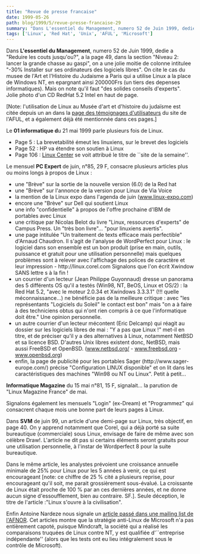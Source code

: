 ```yaml
---
title: "Revue de presse francaise"
date: 1999-05-26
path: blog/1999/5/revue-presse-francaise-29
summary: "Dans L'essentiel du Management, numero 52 de Juin 1999, dedie a \"Reduire les couts jusqu'ou?\", a la page 49, dans la section \"Niveau 2: lancer la grande chasse au gaspi\", on a une jolie moitie de colonne intitulee \"-30% Installer sur ses ordinateurs des logiciels libres\"."
tags: ['Linux', 'Red Hat', 'Unix', 'AFUL', 'Microsoft']
---
```


<P>Dans <B>L'essentiel du Management</B>, numero 52
de Juin 1999, dedie a "Reduire les couts jusqu'ou?", a la page 49, dans la
section "Niveau 2: lancer la grande chasse au gaspi", on a une jolie
moitie de colonne intitulee "-30% Installer sur ses ordinateurs des logiciels
libres". On cite le cas du musee de l'Art et l'Histoire du Judaisme a Paris
qui a utilise Linux a la place de Windows NT, en epargnant ainsi 200000Frs (un
tiers des depenses informatiques).  Mais on note qu'il faut "des solides
conseils d'experts". Jolie photo d'un CD RedHat 5.2 Intel en haut de page.</P>

<P>[Note: l'utilisation de Linux au Musée d'art et d'histoire du judaïsme
est citée depuis un an dans la <A HREF="http://www.aful.org/xp/pros.html">page
des témoignages d'utilisateurs</A> du site de l'AFUL, et a également
déjà été mentionnée dans ces pages.]</P>

<P>Le <B>01 informatique d</B>u 21 mai 1999 parle plusieurs fois de Linux.</P>

<UL>

<LI>Page 5 : La brevetabilité émeut les linuxiens, sur le brevet des
logiciels
<LI>Page 52 : HP va étendre son soutien à Linux
<LI>Page 106 : <A HREF="http://www.linux-center.org/fr/">Linux Center</A>
se voit attribué le titre de ``site de la semaine''.
</UL>

<P>Le mensuel <B>PC Expert</B> de juin, n°85, 29 F, consacre plusieurs
articles plus ou moins longs à propos de Linux :</P>

<UL>

<LI>une "Brève" sur la sortie de la nouvelle version (6.0) de la Red hat
<LI>une "Brève" sur l'annonce de la version pour Linux de Via Voice
<LI>la mention de la Linux expo dans l'agenda de juin
(<A HREF="http://www.linux-expo.com/">www.linux-expo.com</A>)
<LI>encore une "Brève" sur Dell qui soutient Linux
<LI>une info "confidentielle" à propos de l'offre prochaine d'IBM de
portables avec Linux
<LI>une critique par Nicolas Belot du livre "Linux, ressources d'experts"
de Campus Press. Un "très bon livre"... "pour linuxiens avertis".
<LI>une page intitulée "Un traitement de texts efficace mais perfectible"
d'Arnaud Chaudron. Il s'agit de l'analyse de WordPerfect pour Linux : le
logiciel dans son ensemble est un bon produit (prise en main, outils,
puissance et gratuit pour une utilisation personnelle) mais quelques
problèmes sont à relever avec l'affichage des polices de caractère et
leur impression - http://linux.corel.com
Signalons que l'on écrit Xwindow SANS lettre s à la fin !
<LI>un courrier d'un lecteur (Jean Philippe Guyonnaud) dresse un panorama
des 5 différents OS qu'il a testés (Win98, NT, BeOS, Linux et OS/2) : la
Red Hat 5.2, "avec le moteur 2.0.34 et Xwindows 3.3.3.1" (!!! quelle
méconnaissance...) ne bénéficie pas de la meilleure critique : avec "les
représentants "Logiciels du Soleil" le contact est bon" mais "on a à
faire à des  techniciens obtus qui n'ont rien compris à ce que
l'informatique doit être." Une opinion personnelle.
<LI>un autre courrier d'un lecteur mécontent (Eric Delcamp) qui réagit au
dossier sur les logiciels libres de mai : "Y a pas que Linux !" met-il
en titre, et de préciser qu'il y a des alternatives à Linux, notamment
NetBSD et sa licence BSD. D'autres Unix libres existent donc, NetBSD,
mais aussi FreeBSD et OpenBSD.
(<A HREF="http://www.netbsd.org/">www.netbsd.org/</A>
- <A HREF="http://www.freebsd.org/">www.freebsd.org</A>
- <A HREF="http://www.openbsd.org/">www.openbsd.org</A>)
<LI>enfin, la page de publicité pour les portables Sager
(http://www.sager-europe.com/) précise "Configuration LINUX disponible"
et on lit dans les caractéristiques des machines "Win98 ou NT ou Linux".
Petit à petit...
</UL>

<P><B>Informatique Magazine</B> du 15 mai n°81, 15 F, signalait... la parution
de "Linux Magazine France" de mai.</P>

<P>Signalons également les mensuels "Login" (ex-Dream) et "Programmez" qui
consacrent chaque mois une bonne part de leurs pages à Linux.</P>

<P>
Dans <B>SVM</B> de juin 99, un article d'une demi-page sur Linux, très objectif,
en page 40.  On y apprend notamment que Corel, qui a déjà porté sa suite
bureautique (commerciale) sous Linux, envisage de faire de même avec son
célèbre Draw!. L'article ne dit pas si certains éléments seront gratuits
pour une utilisation personnelle, à l'instar de Wordperfect 8 pour la
suite bureautique.
</P>

<P>
Dans le même article, les analystes prévoient une croissance annuelle
minimale de 25% pour Linux pour les 5 années à venir, ce qui est
encourageant [note: ce chiffre de 25 % cité a plusieurs reprise,
pour encourageant qu'il soit, me parait grossièrement sous-évalué. La
croissante de Linux était proche de 100 % par an ces dernières années,
et ne donne aucun signe d'essoufflement, bien au contraire. SF.].
Seule déception, le titre de l'article :"Linux s'ouvre à la civilisation".
</P>

<P>
Enfin Antoine Nardeze nous signale un <A HREF="http://www.linux-center.org/articles/9905/afnor.txt">article passé
dans une mailing list de l'AFNOR</A>. Cet articles montre que la stratégie
anti-Linux de Microsoft n'a pas entièrement capoté, puisque Mindcraft,
la société qui a réalisé les comparaisons truquées de Linux contre NT,
y est qualifiée d'``entreprise indépendante'' (alors que les tests ont
eu lieu intégralement sous le contrôle de Microsoft).
</P>


